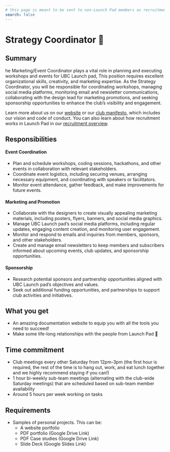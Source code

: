 ```yaml
---
# this page is meant to be sent to non-Launch Pad members as recruitment material - exclude it from search
search: false
---
```


# Strategy Coordinator 🚀

## Summary

he Marketing/Event Coordinator plays a vital role in planning and executing workshops and events for UBC Launch pad, This position requires excellent organizational skills, creativity, and marketing expertise. As the Strategy Coordinator, you will be responsible for coordinating workshops, managing social media platforms, monitoring email and newsletter communications, collaborating with the design lead for marketing promotions, and seeking sponsorship opportunities to enhance the club’s visibility and engagement.

Learn more about us on our [website](https://ubclaunchpad.com/) or our [club manifesto](https://docs.ubclaunchpad.com/handbook/manifesto), which includes our vision and code of conduct. You can also learn about how recruitment works in Launch Pad in our [recruitment overview](/handbook/recruitment/overview.md).

## Responsibilities

#### Event Coordination

- Plan and schedule workshops, coding sessions, hackathons, and other events in collaboration with relevant stakeholders.
- Coordinate event logistics, including securing venues, arranging necessary equipment, and coordinating with speakers or facilitators.
- Monitor event attendance, gather feedback, and make improvements for future events.

#### Marketing and Promotion

- Collaborate with the designers to create visually appealing marketing materials, including posters, flyers, banners, and social media graphics.
- Manage UBC Launch pad’s social media platforms, including regular updates, engaging content creation, and monitoring user engagement.
- Monitor and respond to emails and inquiries from members, sponsors, and other stakeholders.
- Create and manage email newsletters to keep members and subscribers informed about upcoming events, club updates, and sponsorship opportunities.

#### Sponsorship

- Research potential sponsors and partnership opportunities aligned with UBC Launch pad’s objectives and values.
- Seek out additional funding opportunities, and partnerships to support club activities and initiatives.

## What you get

- An amazing documentation website to equip you with all the tools you need to succeed!
- Make some life-long relationships with the people from Launch Pad 💫

## Time commitment

- Club meetings every other Saturday from 12pm-3pm (the first hour is required, the rest of the time is to hang out, work, and eat lunch together and we highly recommend staying if you can!)
- 1 hour bi-weekly sub-team meetings (alternating with the club-wide Saturday meetings) that are scheduled based on sub-team member availability
- Around 5 hours per week working on tasks

## Requirements

- Samples of personal projects. This can be:
  - A website portfolio
  - PDF portfolio (Google Drive Link)
  - PDF Case studies (Google Drive Link)
  - Slide Deck (Google Slides Link)
